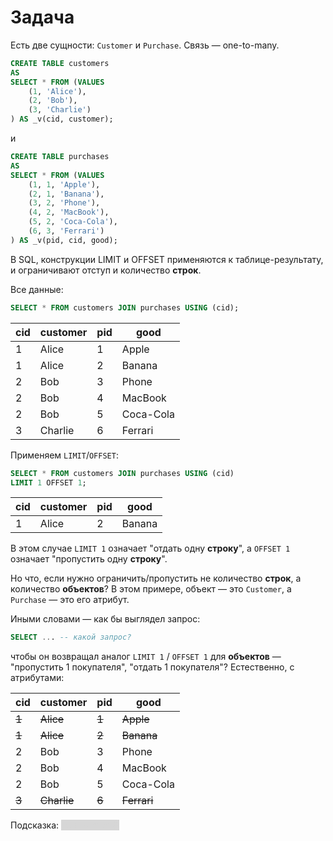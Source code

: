 # Задача

Есть две сущности: `Customer` и `Purchase`. Связь — one-to-many.

```sql
CREATE TABLE customers
AS
SELECT * FROM (VALUES
    (1, 'Alice'),
    (2, 'Bob'),
    (3, 'Charlie')
) AS _v(cid, customer);
```

и

```sql
CREATE TABLE purchases
AS
SELECT * FROM (VALUES
    (1, 1, 'Apple'),
    (2, 1, 'Banana'),
    (3, 2, 'Phone'),
    (4, 2, 'MacBook'),
    (5, 2, 'Coca-Cola'),
    (6, 3, 'Ferrari')
) AS _v(pid, cid, good);
```

В SQL, конструкции LIMIT и OFFSET применяются к таблице-результату,
и ограничивают отступ и количество **строк**.

Все данные:

```sql
SELECT * FROM customers JOIN purchases USING (cid);
```

| cid | customer | pid |   good    |
|-----|----------|-----|-----------|
|   1 | Alice    |   1 | Apple     |
|   1 | Alice    |   2 | Banana    |
|   2 | Bob      |   3 | Phone     |
|   2 | Bob      |   4 | MacBook   |
|   2 | Bob      |   5 | Coca-Cola |
|   3 | Charlie  |   6 | Ferrari   |

Применяем `LIMIT`/`OFFSET`:

```sql
SELECT * FROM customers JOIN purchases USING (cid)
LIMIT 1 OFFSET 1;
```

| cid | customer | pid |   good    |
|-----|----------|-----|-----------|
|   1 | Alice    |   2 | Banana    |

В этом случае `LIMIT 1` означает "отдать одну **строку**",
а `OFFSET 1` означает "пропустить одну **строку**".

Но что, если нужно ограничить/пропустить не количество **строк**,
а количество **объектов**? В этом примере, объект — это `Customer`,
а `Purchase` — это его атрибут. 

Иными словами — как бы выглядел запрос:
```sql
SELECT ... -- какой запрос?
```

чтобы он возвращал аналог `LIMIT 1` / `OFFSET 1` для **объектов**
— "пропустить 1 покупателя", "отдать 1 покупателя"? Естественно, с атрибутами:

| cid | customer | pid |   good    |
|-----|----------|-----|-----------|
|   ~~1~~ | ~~Alice~~    |   ~~1~~ | ~~Apple~~     |
|   ~~1~~ | ~~Alice~~    |   ~~2~~ | ~~Banana~~    |
|   2 | Bob      |   3 | Phone     |
|   2 | Bob      |   4 | MacBook   |
|   2 | Bob      |   5 | Coca-Cola |
|   ~~3~~ | ~~Charlie~~  |   ~~6~~ | ~~Ferrari~~   |

<style>
hide {
  background-color: #d6d6d6;
  color: #d6d6d6;
}
hide:hover {
  background-color: white;
  color: black;
}
</style>

Подсказка: <hide>row_number()</hide>
